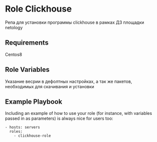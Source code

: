 Role Clickhouse
=========

Репа для установки программы clickhouse в рамках ДЗ площадки netology

Requirements
------------

Centos8

Role Variables
--------------

Указание весрии в дефолтных настройках, а так же пакетов, необходимых для скачивания и установки

Example Playbook
----------------

Including an example of how to use your role (for instance, with variables passed in as parameters) is always nice for users too:

```
- hosts: servers
  roles:
    - clickhouse-role
```
